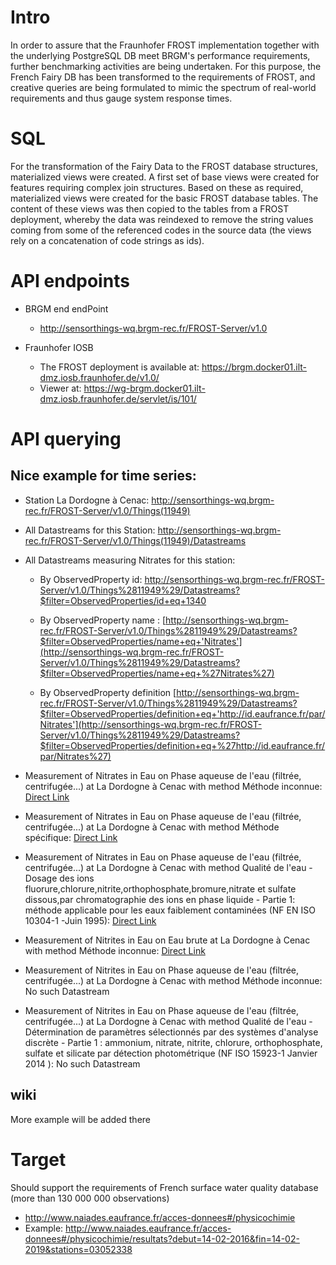 # Intro

In order to assure that the Fraunhofer FROST implementation together with the underlying PostgreSQL DB meet BRGM's performance requirements, further benchmarking activities are being undertaken. For this purpose, the French Fairy DB has been transformed to the requirements of FROST, and creative queries are being formulated to mimic the spectrum of real-world requirements and thus gauge system response times.

# SQL
For the transformation of the Fairy Data to the FROST database structures, materialized views were created.
A first set of base views were created for features requiring complex join structures. Based on these as required, materialized views were created for the basic FROST database tables. The content of these views was then copied to the tables from a FROST deployment, whereby the data was reindexed to remove the string values coming from some of the referenced codes in the source data (the views rely on a concatenation of code strings as ids).

# API endpoints
- BRGM end endPoint
  - http://sensorthings-wq.brgm-rec.fr/FROST-Server/v1.0

- Fraunhofer IOSB
  - The FROST deployment is available at:
https://brgm.docker01.ilt-dmz.iosb.fraunhofer.de/v1.0/
  - Viewer at:
https://wg-brgm.docker01.ilt-dmz.iosb.fraunhofer.de/servlet/is/101/

# API querying
## Nice example for time series:
- Station La Dordogne à Cenac: http://sensorthings-wq.brgm-rec.fr/FROST-Server/v1.0/Things(11949)
- All Datastreams for this Station: http://sensorthings-wq.brgm-rec.fr/FROST-Server/v1.0/Things(11949)/Datastreams
- All Datastreams measuring Nitrates for this station:
  - By ObservedProperty id: http://sensorthings-wq.brgm-rec.fr/FROST-Server/v1.0/Things%2811949%29/Datastreams?$filter=ObservedProperties/id+eq+1340
  
  - By ObservedProperty name : [http://sensorthings-wq.brgm-rec.fr/FROST-Server/v1.0/Things%2811949%29/Datastreams?$filter=ObservedProperties/name+eq+'Nitrates'](http://sensorthings-wq.brgm-rec.fr/FROST-Server/v1.0/Things%2811949%29/Datastreams?$filter=ObservedProperties/name+eq+%27Nitrates%27)
  
  - By ObservedProperty definition [http://sensorthings-wq.brgm-rec.fr/FROST-Server/v1.0/Things%2811949%29/Datastreams?$filter=ObservedProperties/definition+eq+'http://id.eaufrance.fr/par/Nitrates'](http://sensorthings-wq.brgm-rec.fr/FROST-Server/v1.0/Things%2811949%29/Datastreams?$filter=ObservedProperties/definition+eq+%27http://id.eaufrance.fr/par/Nitrates%27)
  
- Measurement of Nitrates in Eau on Phase aqueuse de l'eau (filtrée, centrifugée...) at La Dordogne à Cenac with method Méthode inconnue:
  [Direct Link](http://sensorthings-wq.brgm-rec.fr/FROST-Server/v1.0/Datastreams%286024103%29/Observations)
- Measurement of Nitrates in Eau on Phase aqueuse de l'eau (filtrée, centrifugée...) at La Dordogne à Cenac with method Méthode spécifique:
  [Direct Link](http://sensorthings-wq.brgm-rec.fr/FROST-Server/v1.0/Datastreams%286024442%29/Observations)
- Measurement of Nitrates in Eau on Phase aqueuse de l'eau (filtrée, centrifugée...) at La Dordogne à Cenac with method Qualité de l'eau - Dosage des ions fluorure,chlorure,nitrite,orthophosphate,bromure,nitrate et sulfate dissous,par chromatographie des ions en phase liquide - Partie 1: méthode applicable pour les eaux faiblement contaminées (NF EN ISO 10304-1 -Juin 1995):
  [Direct Link](http://sensorthings-wq.brgm-rec.fr/FROST-Server/v1.0/Datastreams%286024434%29/Observations)
- Measurement of Nitrites in Eau on Eau brute at La Dordogne à Cenac with method Méthode inconnue:
  [Direct Link](http://sensorthings-wq.brgm-rec.fr/FROST-Server/v1.0/Datastreams%286024102%29/Observations)
- Measurement of Nitrites in Eau on Phase aqueuse de l'eau (filtrée, centrifugée...) at La Dordogne à Cenac with method Méthode inconnue:
  No such Datastream
- Measurement of Nitrites in Eau on Phase aqueuse de l'eau (filtrée, centrifugée...) at La Dordogne à Cenac with method Qualité de l'eau - Détermination de paramètres sélectionnés par des systèmes d'analyse discrète - Partie 1 : ammonium, nitrate, nitrite, chlorure, orthophosphate, sulfate et silicate par détection photométrique (NF ISO 15923-1 Janvier 2014 ):
  No such Datastream

## wiki
More example will be added there

# Target

Should support the requirements of French surface water quality database (more than 130 000 000 observations)
- http://www.naiades.eaufrance.fr/acces-donnees#/physicochimie
- Example: http://www.naiades.eaufrance.fr/acces-donnees#/physicochimie/resultats?debut=14-02-2016&fin=14-02-2019&stations=03052338
